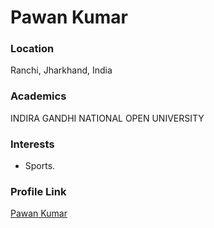 # Pawan Kumar

### Location

Ranchi, Jharkhand, India

### Academics

INDIRA GANDHI NATIONAL OPEN UNIVERSITY

### Interests

- Sports.

### Profile Link

[Pawan Kumar](https://github.com/pk85399691)
